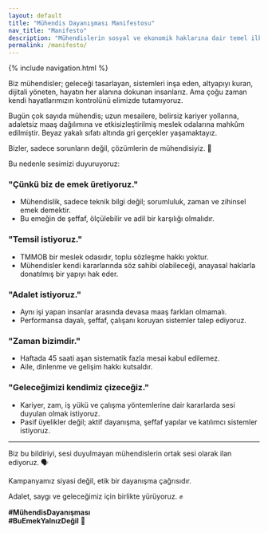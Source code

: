 ```yaml
---
layout: default
title: "Mühendis Dayanışması Manifestosu"
nav_title: "Manifesto"
description: "Mühendislerin sosyal ve ekonomik haklarına dair temel ilkeler ve hedefler"
permalink: /manifesto/
---
```


{% include navigation.html %}

Biz mühendisler; geleceği tasarlayan, <i class="fas fa-cogs"></i> sistemleri inşa eden, altyapıyı kuran, dijitali yöneten, <i class="fas fa-globe"></i> hayatın her alanına dokunan insanlarız. Ama çoğu zaman kendi hayatlarımızın kontrolünü elimizde tutamıyoruz.

Bugün çok sayıda mühendis; <i class="fas fa-clock"></i> uzun mesailere, belirsiz kariyer yollarına, <i class="fas fa-balance-scale"></i> adaletsiz maaş dağılımına ve etkisizleştirilmiş meslek odalarına mahkûm edilmiştir. Beyaz yakalı sıfatı altında gri gerçekler yaşamaktayız.

Bizler, sadece sorunların değil, çözümlerin de mühendisiyiz. 🔧

Bu nedenle sesimizi duyuruyoruz:

### <i class="fas fa-fist-raised"></i> "Çünkü biz de emek üretiyoruz."

- <i class="fas fa-cogs"></i> Mühendislik, sadece teknik bilgi değil; sorumluluk, zaman ve zihinsel emek demektir.
- <i class="fas fa-balance-scale"></i> Bu emeğin de şeffaf, ölçülebilir ve adil bir karşılığı olmalıdır.

### <i class="fas fa-handshake"></i> "Temsil istiyoruz."

- <i class="fas fa-university"></i> TMMOB bir meslek odasıdır, toplu sözleşme hakkı yoktur.
- <i class="fas fa-bullhorn"></i> Mühendisler kendi kararlarında söz sahibi olabileceği, anayasal haklarla donatılmış bir yapıyı hak eder.

### <i class="fas fa-balance-scale"></i> "Adalet istiyoruz."

- <i class="fas fa-coins"></i> Aynı işi yapan insanlar arasında devasa maaş farkları olmamalı.
- <i class="fas fa-chart-line"></i> Performansa dayalı, şeffaf, çalışanı koruyan sistemler talep ediyoruz.

### <i class="fas fa-clock"></i> "Zaman bizimdir."

- <i class="fas fa-ban"></i> Haftada 45 saati aşan sistematik fazla mesai kabul edilemez.
- <i class="fas fa-home"></i> Aile, dinlenme ve gelişim hakkı kutsaldır.

### <i class="fas fa-rocket"></i> "Geleceğimizi kendimiz çizeceğiz."

- <i class="fas fa-briefcase"></i> Kariyer, zam, iş yükü ve çalışma yöntemlerine dair kararlarda sesi duyulan olmak istiyoruz.
- <i class="fas fa-users"></i> Pasif üyelikler değil; aktif dayanışma, şeffaf yapılar ve katılımcı sistemler istiyoruz.

---

Biz bu bildiriyi, sesi duyulmayan mühendislerin ortak sesi olarak ilan ediyoruz. 🗣️

Kampanyamız siyasi değil, etik bir dayanışma çağrısıdır.

Adalet, saygı ve geleceğimiz için birlikte yürüyoruz. ✊

**#MühendisDayanışması**  
**#BuEmekYalnızDeğil** 💪

